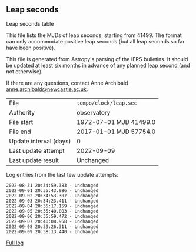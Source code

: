 
## Leap seconds

Leap seconds table

This file lists the MJDs of leap seconds, starting from 41499.
The format can only accommodate positive leap seconds (but all
leap seconds so far have been positive).

This file is generated from Astropy's parsing of the IERS
bulletins. It should be updated at least six months in advance
of any planned leap second (and not otherwise).

If there are any questions, contact Anne Archibald
<anne.archibald@newcastle.ac.uk>.

|     |     |
|:--- |:--- |
| File | `tempo/clock/leap.sec` |
| Authority | observatory |
| File start | 1972-07-01 MJD 41499.0 |
| File end | 2017-01-01 MJD 57754.0 |
| Update interval (days) | 0 |
| Last update attempt | 2022-09-09 |
| Last update result | Unchanged |

Log entries from the last few update attempts:
```
2022-08-31 20:34:59.383 - Unchanged
2022-09-01 20:35:43.986 - Unchanged
2022-09-02 20:34:53.307 - Unchanged
2022-09-03 20:34:23.411 - Unchanged
2022-09-04 20:35:17.159 - Unchanged
2022-09-05 20:35:40.803 - Unchanged
2022-09-06 20:35:59.472 - Unchanged
2022-09-07 20:40:08.958 - Unchanged
2022-09-08 20:39:26.311 - Unchanged
2022-09-09 20:38:13.440 - Unchanged
```
[Full log](https://raw.githubusercontent.com/ipta/pulsar-clock-corrections/main/log/tempo/clock/leap.sec.log)
